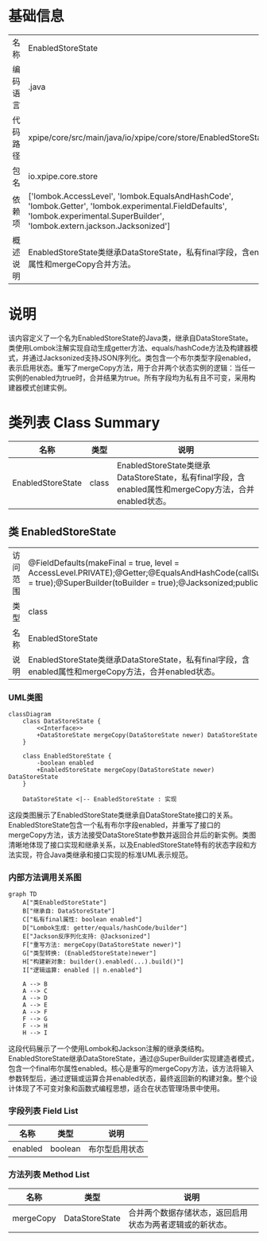 # 基础信息

|      |      |
|------|------|
| 名称 | EnabledStoreState |
| 编码语言 | .java |
| 代码路径 | xpipe/core/src/main/java/io/xpipe/core/store/EnabledStoreState.java |
| 包名 | io.xpipe.core.store |
| 依赖项 | ['lombok.AccessLevel', 'lombok.EqualsAndHashCode', 'lombok.Getter', 'lombok.experimental.FieldDefaults', 'lombok.experimental.SuperBuilder', 'lombok.extern.jackson.Jacksonized'] |
| 概述说明 | EnabledStoreState类继承DataStoreState，私有final字段，含enabled属性和mergeCopy合并方法。 |

# 说明

该内容定义了一个名为EnabledStoreState的Java类，继承自DataStoreState。类使用Lombok注解实现自动生成getter方法、equals/hashCode方法及构建器模式，并通过Jacksonized支持JSON序列化。类包含一个布尔类型字段enabled，表示启用状态。重写了mergeCopy方法，用于合并两个状态实例的逻辑：当任一实例的enabled为true时，合并结果为true。所有字段均为私有且不可变，采用构建器模式创建实例。

# 类列表 Class Summary

| 名称   | 类型  | 说明 |
|-------|------|-------------|
| EnabledStoreState | class | EnabledStoreState类继承DataStoreState，私有final字段，含enabled属性和mergeCopy方法，合并enabled状态。 |



## 类 EnabledStoreState

|      |      |
|------|------|
| 访问范围 | @FieldDefaults(makeFinal = true, level = AccessLevel.PRIVATE);@Getter;@EqualsAndHashCode(callSuper = true);@SuperBuilder(toBuilder = true);@Jacksonized;public |
| 类型 | class |
| 名称 | EnabledStoreState |
| 说明 | EnabledStoreState类继承DataStoreState，私有final字段，含enabled属性和mergeCopy方法，合并enabled状态。 |


### UML类图

```mermaid
classDiagram
    class DataStoreState {
        <<Interface>>
        +DataStoreState mergeCopy(DataStoreState newer) DataStoreState
    }

    class EnabledStoreState {
        -boolean enabled
        +EnabledStoreState mergeCopy(DataStoreState newer) DataStoreState
    }

    DataStoreState <|-- EnabledStoreState : 实现
```

这段类图展示了EnabledStoreState类继承自DataStoreState接口的关系。EnabledStoreState包含一个私有布尔字段enabled，并重写了接口的mergeCopy方法，该方法接受DataStoreState参数并返回合并后的新实例。类图清晰地体现了接口实现和继承关系，以及EnabledStoreState特有的状态字段和方法实现，符合Java类继承和接口实现的标准UML表示规范。


### 内部方法调用关系图

```mermaid
graph TD
    A["类EnabledStoreState"]
    B["继承自: DataStoreState"]
    C["私有final属性: boolean enabled"]
    D["Lombok生成: getter/equals/hashCode/builder"]
    E["Jackson反序列化支持: @Jacksonized"]
    F["重写方法: mergeCopy(DataStoreState newer)"]
    G["类型转换: (EnabledStoreState)newer"]
    H["构建新对象: builder().enabled(...).build()"]
    I["逻辑运算: enabled || n.enabled"]

    A --> B
    A --> C
    A --> D
    A --> E
    A --> F
    F --> G
    F --> H
    H --> I
```

这段代码展示了一个使用Lombok和Jackson注解的继承类结构。EnabledStoreState继承DataStoreState，通过@SuperBuilder实现建造者模式，包含一个final布尔属性enabled。核心是重写的mergeCopy方法，该方法将输入参数转型后，通过逻辑或运算合并enabled状态，最终返回新的构建对象。整个设计体现了不可变对象和函数式编程思想，适合在状态管理场景中使用。

### 字段列表 Field List

| 名称  | 类型  | 说明 |
|-------|-------|------|
| enabled | boolean | 布尔型启用状态 |

### 方法列表 Method List

| 名称  | 类型  | 说明 |
|-------|-------|------|
| mergeCopy | DataStoreState | 合并两个数据存储状态，返回启用状态为两者逻辑或的新状态。 |




